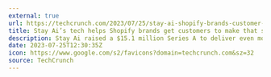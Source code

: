 ```yaml
---
external: true
url: https://techcrunch.com/2023/07/25/stay-ai-shopify-brands-customer-retention/
title: Stay Ai’s tech helps Shopify brands get customers to make that second purchase
description: Stay Ai raised a $15.1 million Series A to deliver even more next-generation subscription and retention tools.
date: 2023-07-25T12:30:35Z
icon: https://www.google.com/s2/favicons?domain=techcrunch.com&sz=32
source: TechCrunch
---
```

